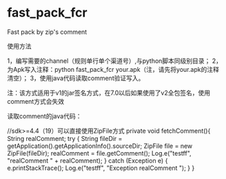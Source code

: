 # fast_pack_fcr
Fast pack by zip's comment


使用方法

1，编写需要的channel（规则单行单个渠道号）,与python脚本同级别目录；
2，为Apk写入注释：python fast_pack_fcr your.apk（注，请先将your.apk的注释清空）；
3，使用java代码读取comment验证写入。

注：该方式适用于v1的jar签名方式，在7.0以后如果使用了v2全包签名，使用comment方式会失效

读取comment的java代码：

//sdk>=4.4（19）可以直接使用ZipFile方式
private void fetchComment(){
        String realComment;
        try {
            String fileDir = getApplication().getApplicationInfo().sourceDir;
            ZipFile file = new ZipFile(fileDir);
            realComment = file.getComment();
            Log.e("testff", "realComment " + realComment);
        } catch (Exception e) {
            e.printStackTrace();
            Log.e("testff", "Exception realComment ");
        }
}
